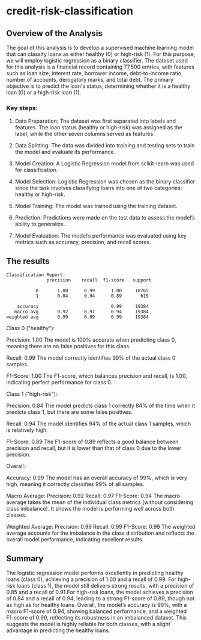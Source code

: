 # credit-risk-classification
## Overview of the Analysis

The goal of this analysis is to develop a supervised machine learning model that can classify loans as either healthy (0) or high-risk (1). For this purpose, we will employ logistic regression as a binary classifier. The dataset used for this analysis is a financial record containing 77,500 entries, with features such as loan size, interest rate, borrower income, debt-to-income ratio, number of accounts, derogatory marks, and total debt. The primary objective is to predict the loan's status, determining whether it is a healthy loan (0) or a high-risk loan (1).

### Key steps:
1. Data Preparation: The dataset was first separated into labels and features. The loan status (healthy or high-risk) was assigned as the label, while the other seven columns served as features.

2. Data Splitting: The data was divided into training and testing sets to train the model and evaluate its performance.

3. Model Creation: A Logistic Regression model from scikit-learn was used for classification.

4. Model Selection: Logistic Regression was chosen as the binary classifier since the task involves classifying loans into one of two categories: healthy or high-risk.

5. Model Training: The model was trained using the training dataset.

6. Prediction: Predictions were made on the test data to assess the model’s ability to generalize.

7. Model Evaluation: The model’s performance was evaluated using key metrics such as accuracy, precision, and recall scores.

## The results

```
Classification Report:
               precision    recall  f1-score   support

           0       1.00      0.99      1.00     18765
           1       0.84      0.94      0.89       619

    accuracy                           0.99     19384
   macro avg       0.92      0.97      0.94     19384
weighted avg       0.99      0.99      0.99     19384
```

Class 0 ("healthy"):

Precision: 1.00
The model is 100% accurate when predicting class 0, meaning there are no false positives for this class.

Recall: 0.99
The model correctly identifies 99% of the actual class 0 samples.

F1-Score: 1.00
The F1-score, which balances precision and recall, is 1.00, indicating perfect performance for class 0.

Class 1 ("high-risk"):

Precision: 0.84
The model predicts class 1 correctly 84% of the time when it predicts class 1, but there are some false positives.

Recall: 0.94
The model identifies 94% of the actual class 1 samples, which is relatively high.

F1-Score: 0.89
The F1-score of 0.89 reflects a good balance between precision and recall, but it is lower than that of class 0 due to the lower precision.

Overall:

Accuracy: 0.99
The model has an overall accuracy of 99%, which is very high, meaning it correctly classifies 99% of all samples.

Macro Average:
Precision: 0.92
Recall: 0.97
F1-Score: 0.94
The macro average takes the mean of the individual class metrics (without considering class imbalance). It shows the model is performing well across both classes.

Weighted Average:
Precision: 0.99
Recall: 0.99
F1-Score: 0.99
The weighted average accounts for the imbalance in the class distribution and reflects the overall model performance, indicating excellent results.

## Summary

The logistic regression model performs excellently in predicting healthy loans (class 0), achieving a precision of 1.00 and a recall of 0.99. For high-risk loans (class 1), the model still delivers strong results, with a precision of 0.85 and a recall of 0.91.For high-risk loans, the model achieves a precision of 0.84 and a recall of 0.94, leading to a strong F1-score of 0.89, though not as high as for healthy loans. Overall, the model’s accuracy is 99%, with a macro F1-score of 0.94, showing balanced performance, and a weighted F1-score of 0.99, reflecting its robustness in an imbalanced dataset. This suggests the model is highly reliable for both classes, with a slight advantage in predicting the healthy loans.
